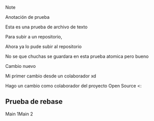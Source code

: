 >[!NOTE]
> Anotación de prueba
> 
Esta es una prueba de archivo de texto 

Para subir a un repositorio, 

Ahora ya lo pude subir al repositorio

No se que chuchas se guardara en esta prueba atomica pero bueno

Cambio nuevo

Mi primer cambio desde un colaborador xd

Hago un cambio como colaborador del proyecto Open Source <:

## Prueba de rebase

Main 1Main 2